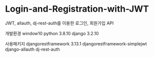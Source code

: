# Login-and-Registration-with-JWT
JWT, allauth, dj-rest-auth를 이용한 로그인, 회원가입 API


개발환경
window10
python 3.8.10
django 3.2.10

사용패키지
djangorestframework 3.13.1
djangorestframework-simplejwt
django-allauth
dj-rest-auth
